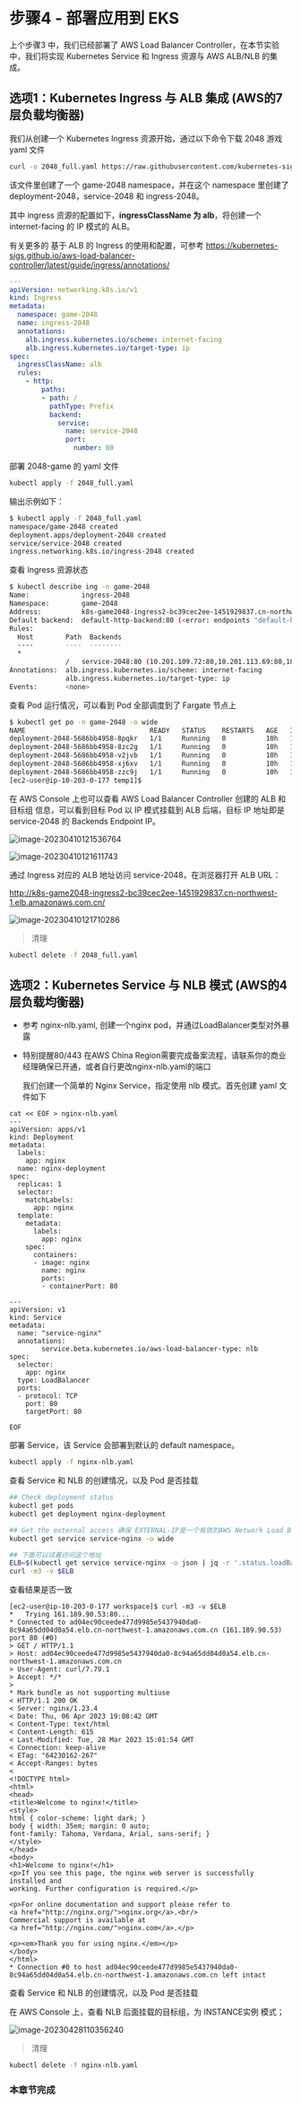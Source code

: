 # 步骤4 - 部署应用到 EKS



上个步骤3 中，我们已经部署了 AWS Load Balancer Controller，在本节实验中，我们将实现 Kubernetes Service 和 Ingress 资源与 AWS ALB/NLB 的集成。



## 选项1：Kubernetes Ingress 与 ALB 集成 (AWS的7层负载均衡器)

我们从创建一个 Kubernetes Ingress 资源开始，通过以下命令下载 2048 游戏 yaml 文件

```bash
curl -o 2048_full.yaml https://raw.githubusercontent.com/kubernetes-sigs/aws-load-balancer-controller/v2.4.7/docs/examples/2048/2048_full.yaml
```

该文件里创建了一个 game-2048 namespace，并在这个 namespace 里创建了 deployment-2048，service-2048 和 ingress-2048。 

其中 ingress 资源的配置如下，**ingressClassName 为 alb**，将创建一个 internet-facing 的 IP 模式的 ALB。

有关更多的 基于 ALB 的 Ingress 的使用和配置，可参考 https://kubernetes-sigs.github.io/aws-load-balancer-controller/latest/guide/ingress/annotations/

```yaml
---
apiVersion: networking.k8s.io/v1
kind: Ingress
metadata:
  namespace: game-2048
  name: ingress-2048
  annotations:
    alb.ingress.kubernetes.io/scheme: internet-facing
    alb.ingress.kubernetes.io/target-type: ip
spec:
  ingressClassName: alb
  rules:
    - http:
        paths:
        - path: /
          pathType: Prefix
          backend:
            service:
              name: service-2048
              port:
                number: 80

```



部署 2048-game 的 yaml 文件

```bash
kubectl apply -f 2048_full.yaml
```

输出示例如下：
```bash
$ kubectl apply -f 2048_full.yaml 
namespace/game-2048 created
deployment.apps/deployment-2048 created
service/service-2048 created
ingress.networking.k8s.io/ingress-2048 created

```



查看 Ingress 资源状态

```bash
$ kubectl describe ing -n game-2048
Name:             ingress-2048
Namespace:        game-2048
Address:          k8s-game2048-ingress2-bc39cec2ee-1451929837.cn-northwest-1.elb.amazonaws.com.cn
Default backend:  default-http-backend:80 (<error: endpoints "default-http-backend" not found>)
Rules:
  Host        Path  Backends
  ----        ----  --------
  *           
              /   service-2048:80 (10.201.109.72:80,10.201.113.69:80,10.201.117.165:80 + 2 more...)
Annotations:  alb.ingress.kubernetes.io/scheme: internet-facing
              alb.ingress.kubernetes.io/target-type: ip
Events:       <none>

```



查看 Pod 运行情况，可以看到 Pod 全部调度到了 Fargate 节点上

```bash
$ kubectl get po -n game-2048 -o wide
NAME                               READY   STATUS    RESTARTS   AGE   IP               NODE                                               NOMINATED NODE   READINESS GATES
deployment-2048-5686bb4958-8pqkr   1/1     Running   0          10h   10.201.117.165   ip-10-201-116-71.cn-northwest-1.compute.internal   <none>           <none>
deployment-2048-5686bb4958-8zc2g   1/1     Running   0          10h   10.201.23.239    ip-10-201-11-227.cn-northwest-1.compute.internal   <none>           <none>
deployment-2048-5686bb4958-v2jvb   1/1     Running   0          10h   10.201.109.72    ip-10-201-116-71.cn-northwest-1.compute.internal   <none>           <none>
deployment-2048-5686bb4958-xj6xv   1/1     Running   0          10h   10.201.5.118     ip-10-201-11-227.cn-northwest-1.compute.internal   <none>           <none>
deployment-2048-5686bb4958-zzc9j   1/1     Running   0          10h   10.201.113.69    ip-10-201-116-71.cn-northwest-1.compute.internal   <none>           <none>
[ec2-user@ip-10-203-0-177 temp1]$ 

```



在 AWS Console 上也可以查看 AWS Load Balancer Controller 创建的 ALB 和 目标组 信息，可以看到目标 Pod 以 IP 模式挂载到 ALB 后端，目标 IP 地址即是 service-2048 的 Backends Endpoint IP。

![image-20230410121536764](https://raw.githubusercontent.com/liangyimingcom/storage/master/PicGo/image-20230410121536764.png)

![image-20230410121611743](https://raw.githubusercontent.com/liangyimingcom/storage/master/PicGo/image-20230410121611743.png)



通过 Ingress 对应的 ALB 地址访问 service-2048，在浏览器打开 ALB URL：

http://k8s-game2048-ingress2-bc39cec2ee-1451929837.cn-northwest-1.elb.amazonaws.com.cn/

![image-20230410121710286](https://raw.githubusercontent.com/liangyimingcom/storage/master/PicGo/image-20230410121710286.png)

>清理

```bash
kubectl delete -f 2048_full.yaml
```











## 选项2：Kubernetes Service 与 NLB 模式 (AWS的4层负载均衡器)

- 参考 nginx-nlb.yaml, 创建一个nginx pod，并通过LoadBalancer类型对外暴露 

- 特别提醒80/443 在AWS China Region需要完成备案流程，请联系你的商业经理确保已开通，或者自行更改nginx-nlb.yaml的端口

  

  我们创建一个简单的 Nginx Service，指定使用 nlb 模式。首先创建 yaml 文件如下

```
cat << EOF > nginx-nlb.yaml
---
apiVersion: apps/v1
kind: Deployment
metadata:
  labels:
    app: nginx
  name: nginx-deployment
spec:
  replicas: 1
  selector:
    matchLabels:
      app: nginx
  template:
    metadata:
      labels:
        app: nginx
    spec:
      containers:
      - image: nginx
        name: nginx
        ports:
        - containerPort: 80

---
apiVersion: v1
kind: Service
metadata:
  name: "service-nginx"
  annotations:
        service.beta.kubernetes.io/aws-load-balancer-type: nlb
spec:
  selector:
    app: nginx
  type: LoadBalancer
  ports:
  - protocol: TCP
    port: 80
    targetPort: 80
    
EOF

```

部署 Service，该 Service 会部署到默认的 default namespace。

```bash
kubectl apply -f nginx-nlb.yaml
```



查看 Service 和 NLB 的创建情况，以及 Pod 是否挂载

```bash
## Check deployment status
kubectl get pods
kubectl get deployment nginx-deployment 

## Get the external access 确保 EXTERNAL-IP是一个有效的AWS Network Load Balancer的地址
kubectl get service service-nginx -o wide 

## 下面可以试着访问这个地址
ELB=$(kubectl get service service-nginx -o json | jq -r '.status.loadBalancer.ingress[].hostname')
curl -m3 -v $ELB

```

查看结果是否一致

```
[ec2-user@ip-10-203-0-177 workspace]$ curl -m3 -v $ELB
*   Trying 161.189.90.53:80...
* Connected to ad04ec90ceede477d9985e5437940da0-8c94a65dd04d0a54.elb.cn-northwest-1.amazonaws.com.cn (161.189.90.53) port 80 (#0)
> GET / HTTP/1.1
> Host: ad04ec90ceede477d9985e5437940da0-8c94a65dd04d0a54.elb.cn-northwest-1.amazonaws.com.cn
> User-Agent: curl/7.79.1
> Accept: */*
> 
* Mark bundle as not supporting multiuse
< HTTP/1.1 200 OK
< Server: nginx/1.23.4
< Date: Thu, 06 Apr 2023 19:08:42 GMT
< Content-Type: text/html
< Content-Length: 615
< Last-Modified: Tue, 28 Mar 2023 15:01:54 GMT
< Connection: keep-alive
< ETag: "64230162-267"
< Accept-Ranges: bytes
< 
<!DOCTYPE html>
<html>
<head>
<title>Welcome to nginx!</title>
<style>
html { color-scheme: light dark; }
body { width: 35em; margin: 0 auto;
font-family: Tahoma, Verdana, Arial, sans-serif; }
</style>
</head>
<body>
<h1>Welcome to nginx!</h1>
<p>If you see this page, the nginx web server is successfully installed and
working. Further configuration is required.</p>

<p>For online documentation and support please refer to
<a href="http://nginx.org/">nginx.org</a>.<br/>
Commercial support is available at
<a href="http://nginx.com/">nginx.com</a>.</p>

<p><em>Thank you for using nginx.</em></p>
</body>
</html>
* Connection #0 to host ad04ec90ceede477d9985e5437940da0-8c94a65dd04d0a54.elb.cn-northwest-1.amazonaws.com.cn left intact

```



查看 Service 和 NLB 的创建情况，以及 Pod 是否挂载

在 AWS Console 上，查看 NLB 后面挂载的目标组，为 INSTANCE实例 模式；

![image-20230428110356240](https://raw.githubusercontent.com/liangyimingcom/storage/master/PicGo/image-20230428110356240.png)



>清理

```bash
kubectl delete -f nginx-nlb.yaml 
```





### 本章节完成
